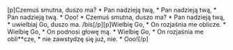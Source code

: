 [p]Czemuś smutna, duszo ma? * Pan nadzieją twą, * Pan nadzieją twą, * Pan nadzieją twą. * Ooo! * Czemuś smutna, duszo ma? * Pan nadzieją twą, * uwielbiaj Go, duszo ma. /bis[/p][p]Wielbię Go, * On rozjaśnia me oblicze. * Wielbię Go, * On podnosi głowę mą. * Wielbię Go, * On rozjaśnia me obli**cze, * nie zawstydzę się już, nie. * Ooo![/p]